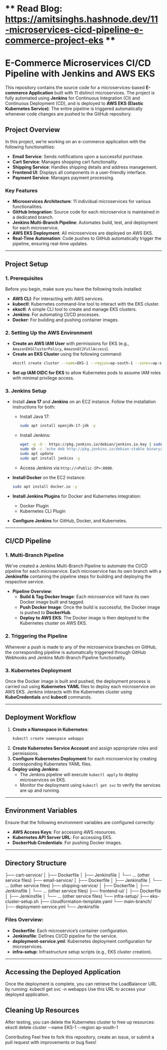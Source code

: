 # ** Read Blog: https://amitsinghs.hashnode.dev/11-microservices-cicd-pipeline-e-commerce-project-eks **
# **E-Commerce Microservices CI/CD Pipeline with Jenkins and AWS EKS**

This repository contains the source code for a microservices-based **E-commerce Application** built with 11 distinct microservices. The project is fully automated using **Jenkins** for Continuous Integration (CI) and Continuous Deployment (CD), and is deployed to **AWS EKS (Elastic Kubernetes Service)**. The entire pipeline is triggered automatically whenever code changes are pushed to the GitHub repository.

## **Project Overview**

In this project, we’re working on an e-commerce application with the following functionalities:

- **Email Service**: Sends notifications upon a successful purchase.
- **Cart Service**: Manages shopping cart functionality.
- **Shipping Service**: Handles shipping details and address management.
- **Frontend UI**: Displays all components in a user-friendly interface.
- **Payment Service**: Manages payment processing.

### **Key Features**
- **Microservices Architecture**: 11 individual microservices for various functionalities.
- **GitHub Integration**: Source code for each microservice is maintained in a dedicated branch.
- **Jenkins Multi-Branch Pipeline**: Automates build, test, and deployment for each microservice.
- **AWS EKS Deployment**: All microservices are deployed on AWS EKS.
- **Real-Time Automation**: Code pushes to GitHub automatically trigger the pipeline, ensuring real-time updates.

---

## **Project Setup**

### **1. Prerequisites**

Before you begin, make sure you have the following tools installed:

- **AWS CLI**: For interacting with AWS services.
- **kubectl**: Kubernetes command-line tool to interact with the EKS cluster.
- **eksctl**: A simple CLI tool to create and manage EKS clusters.
- **Jenkins**: For automating CI/CD processes.
- **Docker**: For building and pushing container images.

### **2. Setting Up the AWS Environment**

- **Create an AWS IAM User** with permissions for EKS (e.g., `AmazonEKSClusterPolicy`, `AmazonEC2FullAccess`).
- **Create an EKS Cluster** using the following command:
    ```bash
    eksctl create cluster --name=EKS-1 --region=ap-south-1 --zones=ap-south-1a,ap-south-1b --without-nodegroup
    ```
- **Set up IAM OIDC for EKS** to allow Kubernetes pods to assume IAM roles with minimal privilege access.

### **3. Jenkins Setup**

- Install **Java 17** and **Jenkins** on an EC2 instance. Follow the installation instructions for both:
    - Install Java 17:
      ```bash
      sudo apt install openjdk-17-jdk -y
      ```
    - Install Jenkins:
      ```bash
      wget -q -O - https://pkg.jenkins.io/debian/jenkins.io.key | sudo apt-key add -
      sudo sh -c 'echo deb http://pkg.jenkins.io/debian-stable binary/ > /etc/apt/sources.list.d/jenkins.list'
      sudo apt update
      sudo apt install jenkins -y
      ```
    - Access Jenkins via `http://<Public-IP>:8080`.
  
- **Install Docker** on the EC2 instance:
    ```bash
    sudo apt install docker.io -y
    ```
  
- **Install Jenkins Plugins** for Docker and Kubernetes integration:
    - Docker Plugin
    - Kubernetes CLI Plugin
  
- **Configure Jenkins** for GitHub, Docker, and Kubernetes.

---

## **CI/CD Pipeline**

### **1. Multi-Branch Pipeline**

We’ve created a Jenkins Multi-Branch Pipeline to automate the CI/CD pipeline for each microservice. Each microservice has its own branch with a **Jenkinsfile** containing the pipeline steps for building and deploying the respective service.

- **Pipeline Overview**:
    - **Build & Tag Docker Image**: Each microservice will have its own Docker image built and tagged.
    - **Push Docker Image**: Once the build is successful, the Docker image is pushed to **DockerHub**.
    - **Deploy to AWS EKS**: The Docker image is then deployed to the Kubernetes cluster on AWS EKS.

### **2. Triggering the Pipeline**

Whenever a push is made to any of the microservice branches on GitHub, the corresponding pipeline is automatically triggered through GitHub Webhooks and Jenkins Multi-Branch Pipeline functionality.

### **3. Kubernetes Deployment**

Once the Docker image is built and pushed, the deployment process is carried out using **Kubernetes YAML** files to deploy each microservice on AWS EKS. Jenkins interacts with the Kubernetes cluster using **KubeCredentials** and **kubectl** commands.

---

## **Deployment Workflow**

1. **Create a Namespace in Kubernetes**:
    ```bash
    kubectl create namespace webapps
    ```
2. **Create Kubernetes Service Account** and assign appropriate roles and permissions.
3. **Configure Kubernetes Deployment** for each microservice by creating corresponding Kubernetes YAML files.
4. **Deploy using Jenkins**:
    - The Jenkins pipeline will execute `kubectl apply` to deploy microservices on EKS.
    - Monitor the deployment using `kubectl get svc` to verify the services are up and running.

---

## **Environment Variables**

Ensure that the following environment variables are configured correctly:

- **AWS Access Keys**: For accessing AWS resources.
- **Kubernetes API Server URL**: For accessing EKS.
- **DockerHub Credentials**: For pushing Docker images.

---

## **Directory Structure**

├── cart-service/
│ ├── Dockerfile
│ ├── Jenkinsfile
│ └── ... (other service files)
├── email-service/
│ ├── Dockerfile
│ ├── Jenkinsfile
│ └── ... (other service files)
├── shipping-service/
│ ├── Dockerfile
│ ├── Jenkinsfile
│ └── ... (other service files)
├── frontend-ui/
│ ├── Dockerfile
│ ├── Jenkinsfile
│ └── ... (other service files)
└── infra-setup/
├── eks-cluster-setup.sh
├── cloudformation-template.yaml
└── main-branch/
├── deployment-service.yml
└── Jenkinsfile


### **Files Overview**:
- **Dockerfile**: Each microservice’s container configuration.
- **Jenkinsfile**: Defines CI/CD pipeline for the service.
- **deployment-service.yml**: Kubernetes deployment configuration for microservices.
- **infra-setup**: Infrastructure setup scripts (e.g., EKS cluster creation).

---

## **Accessing the Deployed Application**

Once the deployment is complete, you can retrieve the LoadBalancer URL by running:
kubectl get svc -n webapps
Use this URL to access your deployed application.

## **Cleaning Up Resources**
After testing, you can delete the Kubernetes cluster to free up resources:
eksctl delete cluster --name EKS-1 --region ap-south-1

Contributing
Feel free to fork this repository, create an issue, or submit a pull request with improvements or bug fixes!


